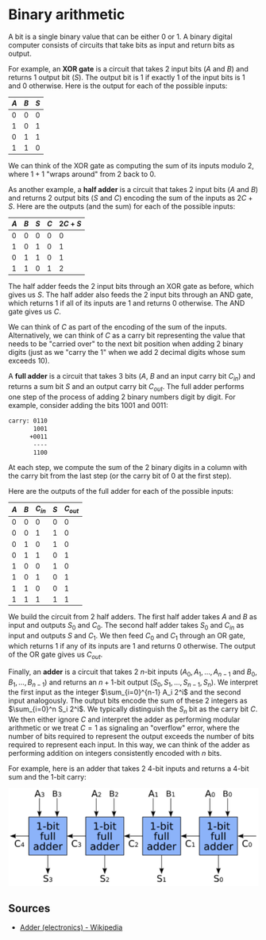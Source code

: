 # Binary arithmetic

A bit is a single binary value that can be either 0 or 1. A binary digital computer consists of circuits that take bits as input and return bits as output.

For example, an **XOR gate** is a circuit that takes 2 input bits ($A$ and $B$) and returns 1 output bit ($S$). The output bit is 1 if exactly 1 of the input bits is 1 and 0 otherwise. Here is the output for each of the possible inputs:

|$A$|$B$|$S$|
|-|-|---|
|0|0|0|
|1|0|1|
|0|1|1|
|1|1|0|

We can think of the XOR gate as computing the sum of its inputs modulo 2, where $1+1$ "wraps around" from 2 back to 0.

As another example, a **half adder** is a circuit that takes 2 input bits ($A$ and $B$) and returns 2 output bits ($S$ and $C$) encoding the sum of the inputs as $2C + S$. Here are the outputs (and the sum) for each of the possible inputs:

|$A$|$B$|$S$|$C$|$2C + S$|
|---|---|---|---|--------|
|0|0|0|0|0|
|1|0|1|0|1|
|0|1|1|0|1|
|1|1|0|1|2|

The half adder feeds the 2 input bits through an XOR gate as before, which gives us $S$. The half adder also feeds the 2 input bits through an AND gate, which returns 1 if all of its inputs are 1 and returns 0 otherwise. The AND gate gives us $C$.

We can think of $C$ as part of the encoding of the sum of the inputs. Alternatively, we can think of $C$ as a carry bit representing the value that needs to be "carried over" to the next bit position when adding 2 binary digits (just as we "carry the 1" when we add 2 decimal digits whose sum exceeds 10).

A **full adder** is a circuit that takes 3 bits ($A$, $B$ and an input carry bit $C_{in}$) and returns a sum bit $S$ and an output carry bit $C_{out}$. The full adder performs one step of the process of adding 2 binary numbers digit by digit. For example, consider adding the bits 1001 and 0011:

```
carry: 0110
       1001
      +0011
       ----
       1100
```

At each step, we compute the sum of the 2 binary digits in a column with the carry bit from the last step (or the carry bit of 0 at the first step).

Here are the outputs of the full adder for each of the possible inputs:

|$A$|$B$|$C_{in}$|$S$|$C_{out}$|
|-|-|---|-|----|
|0|0|0|0|0|
|0|0|1|1|0|
|0|1|0|1|0|
|0|1|1|0|1|
|1|0|0|1|0|
|1|0|1|0|1|
|1|1|0|0|1|
|1|1|1|1|1|

We build the circuit from 2 half adders. The first half adder takes $A$ and $B$ as input and outputs $S_0$ and $C_0$. The second half adder takes $S_0$ and $C_{in}$ as input and outputs $S$ and $C_1$. We then feed $C_0$ and $C_1$ through an OR gate, which returns 1 if any of its inputs are 1 and returns 0 otherwise. The output of the OR gate gives us $C_{out}$.

Finally, an **adder** is a circuit that takes 2 $n$-bit inputs ($A_0, A_1, \ldots, A_{n-1}$ and $B_0, B_1, \ldots, B_{n-1}$) and returns an $n+1$-bit output ($S_0, S_1, \ldots, S_{n-1}, S_n$). We interpret the first input as the integer $\sum_{i=0}^{n-1} A_i 2^i$ and the second input analogously. The output bits encode the sum of these 2 integers as $\sum_{i=0}^n S_i 2^i$. We typically distinguish the $S_n$ bit as the carry bit $C$. We then either ignore $C$ and interpret the adder as performing modular arithmetic or we treat $C = 1$ as signaling an "overflow" error, where the number of bits required to represent the output exceeds the number of bits required to represent each input. In this way, we can think of the adder as performing addition on integers consistently encoded with $n$ bits.

For example, here is an adder that takes 2 4-bit inputs and returns a 4-bit sum and the 1-bit carry:

![A 4-bit ripple carry adder.](img/4_bit_ripple_carry_adder.png)

## Sources

* [Adder (electronics) - Wikipedia](https://en.wikipedia.org/wiki/Adder_(electronics))